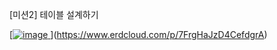 [미션2] 테이블 설계하기

[[![image](https://github.com/user-attachments/assets/df10ed53-4237-4900-bf2f-cc93c050d629)
](https://www.erdcloud.com/p/7FrgHaJzD4CefdgrA)](https://www.erdcloud.com/p/7FrgHaJzD4CefdgrA)

